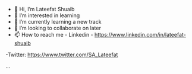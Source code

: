 - 👋 Hi, I’m Lateefat Shuaib
- 👀 I’m interested in learning 
- 🌱 I’m currently learning a new track
- 💞️ I’m looking to collaborate on later 
- 📫 How to reach me - Linkedin - https://www.linkedin.com/in/lateefat-shuaib

-Twitter: https://www.twitter.com/SA_Lateefat

<!---
Touchstone01/Touchstone01 is a ✨ special ✨ repository because its `README.md` (this file) appears on your GitHub profile.
You can click the Preview link to take a look at your changes.
--->
...
